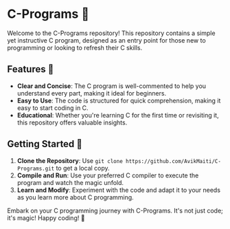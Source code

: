 # C-Programs 🚀

Welcome to the C-Programs repository! This repository contains a simple yet instructive C program, designed as an entry point for those new to programming or looking to refresh their C skills. 

## Features 🌟

- **Clear and Concise**: The C program is well-commented to help you understand every part, making it ideal for beginners.
- **Easy to Use**: The code is structured for quick comprehension, making it easy to start coding in C.
- **Educational**: Whether you're learning C for the first time or revisiting it, this repository offers valuable insights.

## Getting Started 🏁

1. **Clone the Repository**: Use `git clone https://github.com/AvikMaiti/C-Programs.git` to get a local copy.
2. **Compile and Run**: Use your preferred C compiler to execute the program and watch the magic unfold.
3. **Learn and Modify**: Experiment with the code and adapt it to your needs as you learn more about C programming.

Embark on your C programming journey with C-Programs. It's not just code; it's magic! Happy coding! 🚀
